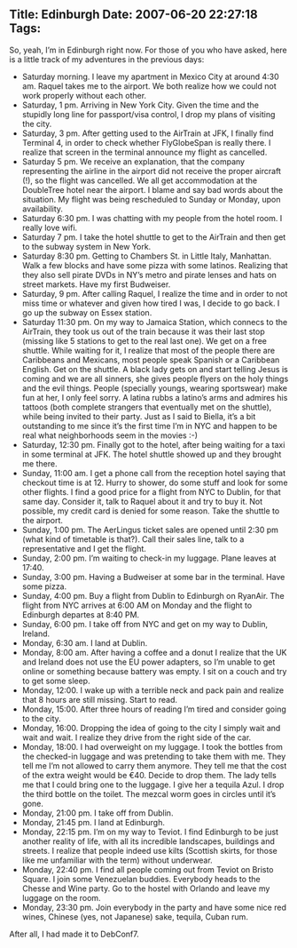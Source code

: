 Title: Edinburgh
Date: 2007-06-20 22:27:18
Tags: 
---
<p>So, yeah, I’m in Edinburgh right now. For those of you who have asked, here is a little track of my adventures in the previous days:
</p>
<ul>
<li>Saturday morning. I leave my apartment in Mexico City at around 4:30 am. Raquel takes me to the airport. We both realize how we could not work properly without each other.</li>
<li>Saturday, 1&#160;pm. Arriving in New York City. Given the time and the stupidly long line for passport/visa control, I drop my plans of visiting the city.</li>
<li>Saturday, 3&#160;pm. After getting used to the AirTrain at JFK, I finally find Terminal 4, in order to check whether FlyGlobeSpan is really there. I realize that screen in the terminal announce my flight as cancelled.</li>
<li>Saturday 5&#160;pm. We receive an explanation, that the company representing the airline in the airport did not receive the proper aircraft (!), so the flight was cancelled. We all get accommodation at the DoubleTree hotel near the airport. I blame and say bad words about the situation. My flight was being rescheduled to Sunday or Monday, upon availability.</li>
<li>Saturday 6:30&#160;pm. I was chatting with my people from the hotel room. I really love wifi.</li>
<li>Saturday 7&#160;pm. I take the hotel shuttle to get to the AirTrain and then get to the subway system in New York.</li>
<li>Saturday 8:30&#160;pm. Getting to Chambers St. in Little Italy, Manhattan. Walk a few blocks and have some pizza with some latinos. Realizing that they also sell pirate DVDs in NY’s metro and pirate lenses and hats on street markets. Have my first Budweiser.</li>
<li>Saturday, 9&#160;pm. After calling Raquel, I realize the time and in order to not miss time or whatever and given how tired I was, I decide to go back. I go up the subway on Essex station.</li>
<li>Saturday 11:30&#160;pm. On my way to Jamaica Station, which connecs to the AirTrain, they took us out of the train because it was their last stop (missing like 5 stations to get to the real last one). We get on a free shuttle. While waiting for it, I realize that most of the people there are Caribbeans and Mexicans, most people speak Spanish or a Caribbean English. Get on the shuttle. A black lady gets on and start telling Jesus is coming and we are all sinners, she gives people flyers on the holy things and the evil things. People (specially youngs, wearing sportswear) make fun at her, I only feel sorry. A latina rubbs a latino’s arms and admires his tattoos (both complete strangers that eventually met on the shuttle), while being invited to their party. Just as I said to Biella, it’s a bit outstanding to me since it’s the first time I’m in NYC and happen to be real what neighborhoods seem in the movies :-)</li>
<li>Saturday, 12:30&#160;pm. Finally got to the hotel, after being waiting for a taxi in some terminal at JFK. The hotel shuttle showed up and they brought me there.</li>
<li>Sunday, 11:00 am. I get a phone call from the reception hotel saying that checkout time is at 12. Hurry to shower, do some stuff and look for some other flights. I find a good price for a flight from NYC to Dublin, for that same day. Consider it, talk to Raquel about it and try to buy it. Not possible, my credit card is denied for some reason. Take the shuttle to the airport.</li>
<li>Sunday, 1:00&#160;pm. The AerLingus ticket sales are opened until 2:30&#160;pm (what kind of timetable is that?). Call their sales line, talk to a representative and I get the flight.</li>
<li>Sunday, 2:00&#160;pm. I’m waiting to check-in my luggage. Plane leaves at 17:40.</li>
<li>Sunday, 3:00&#160;pm. Having a Budweiser at some bar in the terminal. Have some pizza.</li>
<li>Sunday, 4:00&#160;pm. Buy a flight from Dublin to Edinburgh on RyanAir. The flight from NYC arrives at 6:00 AM on Monday and the flight to Edinburgh departes at 8:40 PM.</li>
<li>Sunday, 6:00&#160;pm. I take off from NYC and get on my way to Dublin, Ireland.</li>
<li>Monday, 6:30 am. I land at Dublin.</li>
<li>Monday, 8:00 am. After having a coffee and a donut I realize that the UK and Ireland does not use the EU power adapters, so I’m unable to get online or something because battery was empty. I sit on a couch and try to get some sleep.</li>
<li>Monday, 12:00. I wake up with a terrible neck and pack pain and realize that 8 hours are still missing. Start to read.</li>
<li>Monday, 15:00. After three hours of reading I’m tired and consider going to the city.</li>
<li>Monday, 16:00. Dropping the idea of going to the city I simply wait and wait and wait. I realize they drive from the right side of the car.</li>
<li>Monday, 18:00. I had overweight on my luggage. I took the bottles from the checked-in luggage and was pretending to take them with me. They tell me I’m not allowed to carry them anymore. They tell me that the cost of the extra weight would be €40. Decide to drop them. The lady tells me that I could bring one to the luggage. I give her a tequila Azul. I drop the third bottle on the toilet. The mezcal worm goes in circles until it’s gone.</li>
<li>Monday, 21:00&#160;pm. I take off from Dublin.</li>
<li>Monday, 21:45&#160;pm. I land at Edinburgh.</li>
<li>Monday, 22:15&#160;pm. I’m on my way to Teviot. I find Edinburgh to be just another reality of life, with all its incredible landscapes, buildings and streets. I realize that people indeed use kilts (Scottish skirts, for those like me unfamiliar with the term) without underwear.</li>
<li>Monday, 22:40&#160;pm. I find all people coming out from Teviot on Bristo Square. I join some Venezuelan buddies. Everybody heads to the Chesse and Wine party. Go to the hostel with Orlando and leave my luggage on the room.</li>
<li>Monday, 23:30&#160;pm. Join everybody in the party and have some nice red wines, Chinese (yes, not Japanese) sake, tequila, Cuban rum.</li>
</ul>
<p>
After all, I had made it to DebConf7. </p>
